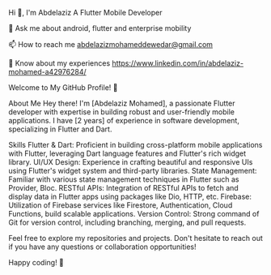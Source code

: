 Hi 👋, I'm Abdelaziz
A Flutter Mobile Developer




💬 Ask me about android, flutter and enterprise mobility

📫 How to reach me abdelazizmohameddewedar@gmail.com

📄 Know about my experiences 	https://www.linkedin.com/in/abdelaziz-mohamed-a42976284/


Welcome to My GitHub Profile! 👋

About Me
Hey there! I'm [Abdelaziz Mohamed], a passionate Flutter developer with expertise in building robust and user-friendly mobile applications. I have [2 years] of experience in software development, specializing in Flutter and Dart.

Skills
Flutter & Dart: Proficient in building cross-platform mobile applications with Flutter, leveraging Dart language features and Flutter's rich widget library.
UI/UX Design: Experience in crafting beautiful and responsive UIs using Flutter's widget system and third-party libraries.
State Management: Familiar with various state management techniques in Flutter such as Provider, Bloc.
RESTful APIs: Integration of RESTful APIs to fetch and display data in Flutter apps using packages like Dio, HTTP, etc.
Firebase: Utilization of Firebase services like Firestore, Authentication, Cloud Functions, build scalable applications.
Version Control: Strong command of Git for version control, including branching, merging, and pull requests.


Feel free to explore my repositories and projects. Don't hesitate to reach out if you have any questions or collaboration opportunities!

Happy coding! 🚀
